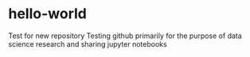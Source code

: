 # hello-world
Test for new repository
Testing github primarily for the purpose of data science research and sharing jupyter notebooks
